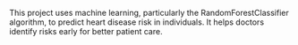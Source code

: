 This project uses machine learning, particularly the RandomForestClassifier algorithm, to predict heart disease risk in individuals. It helps doctors identify risks early for better patient care.
